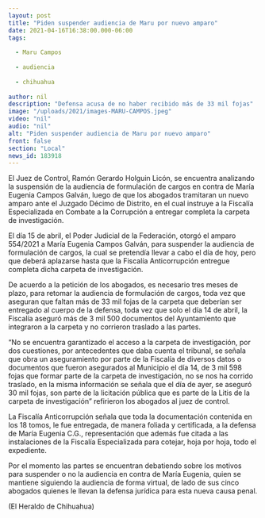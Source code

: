 ```yaml
---
layout: post
title: "Piden suspender audiencia de Maru por nuevo amparo"
date: 2021-04-16T16:38:00.000-06:00
tags:
  
  - Maru Campos
  
  - audiencia
  
  - chihuahua
  
author: nil
description: "Defensa acusa de no haber recibido más de 33 mil fojas"
image: "/uploads/2021/images-MARU-CAMPOS.jpeg"
video: "nil"
audio: "nil"
alt: "Piden suspender audiencia de Maru por nuevo amparo"
front: false
section: "Local"
news_id: 183918
---
```


El Juez de Control, Ramón Gerardo Holguin Licón, se encuentra analizando la suspensión de la audiencia de formulación de cargos en contra de María Eugenia Campos Galván, luego de que los abogados tramitaran un nuevo amparo ante el Juzgado Décimo de Distrito, en el cual instruye a la Fiscalía Especializada en Combate a la Corrupción a entregar completa la carpeta de investigación.

El día 15 de abril, el Poder Judicial de la Federación, otorgó el amparo 554/2021 a María Eugenia Campos Galván, para suspender la audiencia de formulación de cargos, la cual se pretendía llevar a cabo el día de hoy, pero que deberá aplazarse hasta que la Fiscalía Anticorrupción entregue completa dicha carpeta de investigación.

De acuerdo a la petición de los abogados, es necesario tres meses de plazo, para retomar la audiencia de formulación de cargos, toda vez que aseguran que faltan más de 33 mil fojas de la carpeta que deberían ser entregado al cuerpo de la defensa, toda vez que solo el día 14 de abril, la Fiscalía aseguró más de 3 mil 500 documentos del Ayuntamiento que integraron a la carpeta y no corrieron traslado a las partes.

“No se encuentra garantizado el acceso a la carpeta de investigación, por dos cuestiones, por antecedentes que daba cuenta el tribunal, se señala que obra un aseguramiento por parte de la Fiscalía de diversos datos o documentos que fueron asegurados al Municipio el día 14, de 3 mil 598 fojas que formar parte de la carpeta de investigación, no se nos ha corrido traslado, en la misma información se señala que el día de ayer, se aseguró 30 mil fojas, son parte de la licitación pública que es parte de la Litis de la carpeta de investigación” refirieron los abogados al juez de control.

La Fiscalía Anticorrupción señala que toda la documentación contenida en los 18 tomos, le fue entregada, de manera foliada y certificada, a la defensa de María Eugenia C.G., representación que además fue citada a las instalaciones de la Fiscalía Especializada para cotejar, hoja por hoja, todo el expediente.

Por el momento las partes se encuentran debatiendo sobre los motivos para suspender o no la audiencia en contra de María Eugenia, quien se mantiene siguiendo la audiencia de forma virtual, de lado de sus cinco abogados quienes le llevan la defensa jurídica para esta nueva causa penal.

(El Heraldo de Chihuahua)